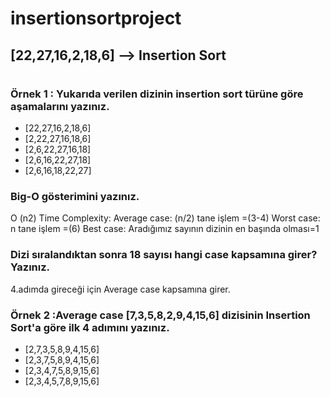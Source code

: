 # insertionsortproject

## [22,27,16,2,18,6] --> Insertion Sort
# 
### Örnek 1 : Yukarıda verilen dizinin insertion sort türüne göre aşamalarını yazınız.
- [22,27,16,2,18,6]
- [2,22,27,16,18,6]
- [2,6,22,27,16,18]
- [2,6,16,22,27,18]
- [2,6,16,18,22,27]
### Big-O gösterimini yazınız. 
O (n2)
Time Complexity: Average case: (n/2) tane işlem =(3-4)
Worst case: n tane işlem =(6)
Best case: Aradığımız sayının dizinin en başında olması=1
### Dizi sıralandıktan sonra 18 sayısı hangi case kapsamına girer? Yazınız. 
4.adımda gireceği için Average case kapsamına girer. 
### Örnek 2 :Average case [7,3,5,8,2,9,4,15,6] dizisinin Insertion Sort'a göre ilk 4 adımını yazınız.
- [2,7,3,5,8,9,4,15,6]
- [2,3,7,5,8,9,4,15,6]
- [2,3,4,7,5,8,9,15,6]
- [2,3,4,5,7,8,9,15,6]
